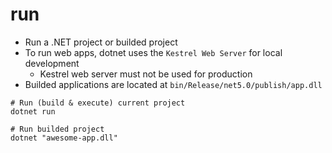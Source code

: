 # run

- Run a .NET project or builded project
- To run web apps, dotnet uses the `Kestrel Web Server` for local development
  - Kestrel web server must not be used for production
- Builded applications are located at `bin/Release/net5.0/publish/app.dll`

```shell
# Run (build & execute) current project
dotnet run
```

```shell
# Run builded project
dotnet "awesome-app.dll"
```
